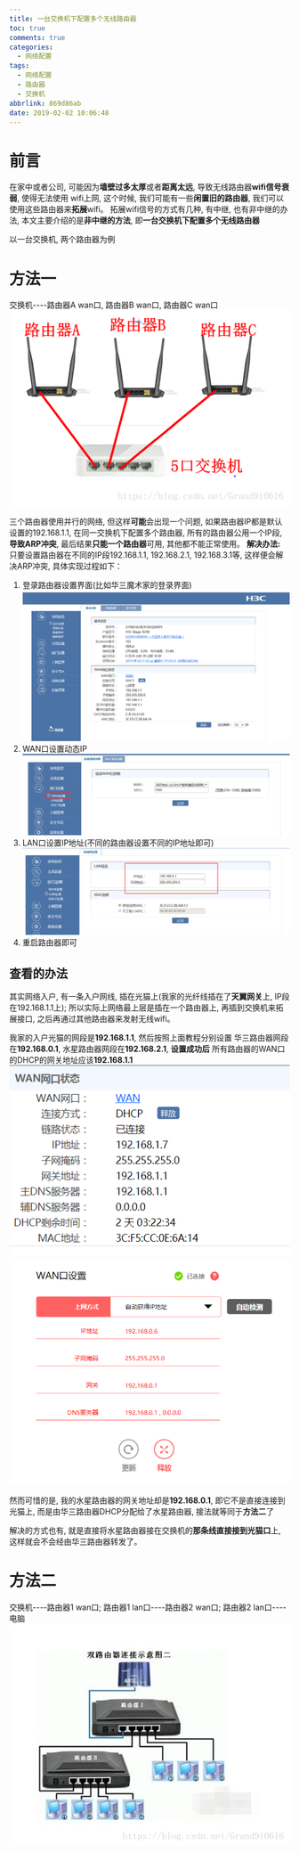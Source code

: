```yaml
---
title: 一台交换机下配置多个无线路由器
toc: true
comments: true
categories:
  - 网络配置
tags:
  - 网络配置
  - 路由器
  - 交换机
abbrlink: 869d86ab
date: 2019-02-02 10:06:48
---
```


# 前言
在家中或者公司, 可能因为**墙壁过多太厚**或者**距离太远**, 导致无线路由器**wifi信号衰弱**, 使得无法使用
wifi上网, 这个时候, 我们可能有一些**闲置旧的路由器**, 我们可以使用这些路由器来**拓展**wifi。
拓展wifi信号的方式有几种, 有中继, 也有非中继的办法, 本文主要介绍的是**非中继的方法**, 即**一台交换机下配置多个无线路由器**

<!-- more -->

以一台交换机, 两个路由器为例

# 方法一
交换机----路由器A wan口, 路由器B wan口, 路由器C wan口
![](/images/2019-02-02-14-46-28.png)

三个路由器使用并行的网络, 
但这样**可能**会出现一个问题, 如果路由器IP都是默认设置的192.168.1.1, 在同一交换机下配置多个路由器, 所有的路由器公用一个IP段, **导致ARP冲突**, 最后结果**只能一个路由器**可用, 其他都不能正常使用。
**解决办法:**
只要设置路由器在不同的IP段192.168.1.1, 192.168.2.1, 192.168.3.1等, 这样便会解决ARP冲突, 具体实现过程如下：
1. 登录路由器设置界面(比如华三魔术家的登录界面)
![](/images/2019-02-02-14-50-59.png)
2. WAN口设置动态IP
![](/images/2019-02-02-14-51-45.png)
3. LAN口设置IP地址(不同的路由器设置不同的IP地址即可)
![](/images/2019-02-02-14-52-45.png)
4. 重启路由器即可

## 查看的办法
其实网络入户, 有一条入户网线, 插在光猫上(我家的光纤线插在了**天翼网关**上, IP段在192.168.1.1上); 
所以实际上网络最上层是插在一个路由器上, 再插到交换机来拓展接口, 之后再通过其他路由器来发射无线wifi。

我家的入户光猫的网段是**192.168.1.1**, 
然后按照上面教程分别设置 
华三路由器网段在**192.168.0.1**,
水星路由器网段在**192.168.2.1**,
**设置成功后**
所有路由器的WAN口的DHCP的网关地址应该**192.168.1.1**
![](/images/2019-02-02-15-00-23.png)
![](/images/2019-02-02-15-03-55.png)

然而可惜的是, 我的水星路由器的网关地址却是**192.168.0.1**, 即它不是直接连接到光猫上, 而是由华三路由器DHCP分配给了水星路由器, 
接法就等同于**方法二**了

解决的方式也有, 就是直接将水星路由器接在交换机的**那条线直接接到光猫口**上, 这样就会不会经由华三路由器转发了。


# 方法二
交换机----路由器1 wan口; 路由器1 lan口----路由器2 wan口; 路由器2 lan口----电脑
![](/images/2019-02-02-14-41-41.png)

